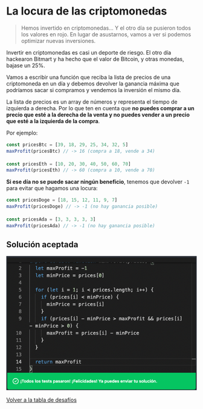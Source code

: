 # La locura de las criptomonedas

> Hemos invertido en criptomonedas... Y el otro día se pusieron todos los valores en rojo. En lugar de asustarnos, vamos a ver si podemos optimizar nuevas inversiones.

Invertir en criptomonedas es casi un deporte de riesgo. El otro día hackearon Bitmart y ha hecho que el valor de Bitcoin, y otras monedas, bajase un 25%.

Vamos a escribir una función que reciba la lista de precios de una criptomoneda en un día y debemos devolver la ganancia máxima que podríamos sacar si compramos y vendemos la inversión el mismo día.

La lista de precios es un array de números y representa el tiempo de izquierda a derecha. Por lo que ten en cuenta que **no puedes comprar a un precio que esté a la derecha de la venta y no puedes vender a un precio que esté a la izquierda de la compra**.

Por ejemplo:

```javascript
const pricesBtc = [39, 18, 29, 25, 34, 32, 5]
maxProfit(pricesBtc) // -> 16 (compra a 18, vende a 34)

const pricesEth = [10, 20, 30, 40, 50, 60, 70]
maxProfit(pricesEth) // -> 60 (compra a 10, vende a 70)
```

**Si ese día no se puede sacar ningún beneficio**, tenemos que devolver `-1` para evitar que hagamos una locura:

```javascript
const pricesDoge = [18, 15, 12, 11, 9, 7]
maxProfit(pricesDoge) // -> -1 (no hay ganancia posible)

const pricesAda = [3, 3, 3, 3, 3]
maxProfit(pricesAda) // -> -1 (no hay ganancia posible)
```

## Solución aceptada

![Solución aceptada](./solution.png)

[Volver a la tabla de desafíos](/README.md)
